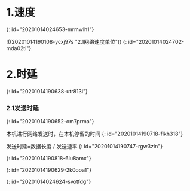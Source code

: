 # 1.速度
{: id="20201014024653-mrmwlh1"}

!((20201014190108-ycxj97s "2.1网络速度单位"))
{: id="20201014024702-mda02ti"}

# 2.时延
{: id="20201014190638-utr813l"}

### 2.1发送时延
{: id="20201014190652-om7prma"}

本机进行网络发送时，在本机停留的时间
{: id="20201014190718-flkh318"}

发送时延=数据长度 / 发送速率
{: id="20201014190747-rgw3zin"}

{: id="20201014190818-6lu8amx"}

{: id="20201014190629-2k0ooa1"}

{: id="20201014024624-svotfdg"}
